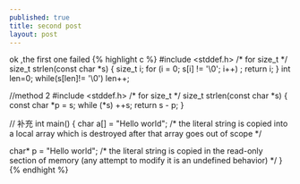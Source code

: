 ```yaml
---
published: true
title: second post
layout: post
---
```

ok ,the first one failed
{% highlight c %}
#include <stddef.h> /* for size_t */
size_t strlen(const char *s) {
    size_t i;
    for (i = 0; s[i] != '\0'; i++) ;
    return i;
}
int len=0;
while(s[len]!= '\0') len++;

//method 2
#include <stddef.h> /* for size_t */
size_t strlen(const char *s) {
    const char *p = s;
    while (*s) ++s;
    return s - p;
}

// 补充
int main()
{
    char a[] = "Hello world"; /* the literal string is copied into a local array which is destroyed after that array goes out of scope */

char* p = "Hello world"; /* the literal string is copied in the read-only section of memory (any attempt to modify it is an undefined behavior) */
}
{% endhight %}
